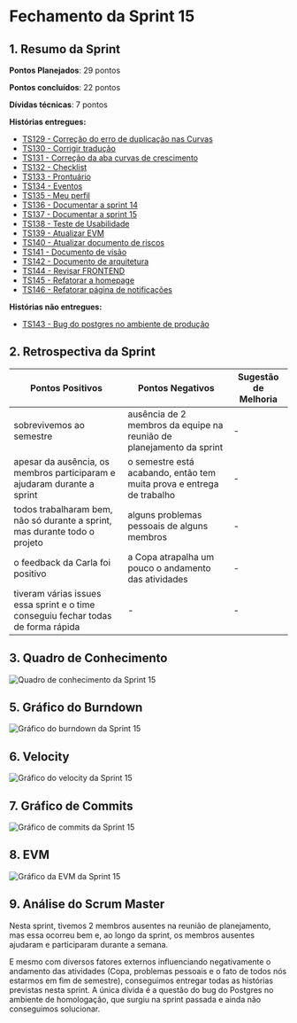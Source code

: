 # Fechamento da Sprint 15

## 1. Resumo da Sprint

__Pontos Planejados__: 29 pontos

__Pontos concluídos__: 22 pontos

__Dívidas técnicas__: 7 pontos

__Histórias entregues:__

- [TS129 - Correção do erro de duplicação nas Curvas](https://github.com/fga-gpp-mds/2018.1-Dr-Down/issues/304)
- [TS130 - Corrigir tradução](https://github.com/fga-gpp-mds/2018.1-Dr-Down/issues/306)
- [TS131 - Correção da aba curvas de crescimento](https://github.com/fga-gpp-mds/2018.1-Dr-Down/issues/307)
- [TS132 - Checklist](https://github.com/fga-gpp-mds/2018.1-Dr-Down/issues/308)
- [TS133 - Prontuário](https://github.com/fga-gpp-mds/2018.1-Dr-Down/issues/309)
- [TS134 - Eventos](https://github.com/fga-gpp-mds/2018.1-Dr-Down/issues/310)
- [TS135 - Meu perfil](https://github.com/fga-gpp-mds/2018.1-Dr-Down/issues/311)
- [TS136 - Documentar a sprint 14](https://github.com/fga-gpp-mds/2018.1-Dr-Down/issues/312)
- [TS137 - Documentar a sprint 15](https://github.com/fga-gpp-mds/2018.1-Dr-Down/issues/313)
- [TS138 - Teste de Usabilidade](https://github.com/fga-gpp-mds/2018.1-Dr-Down/issues/314)
- [TS139 - Atualizar EVM](https://github.com/fga-gpp-mds/2018.1-Dr-Down/issues/315)
- [TS140 - Atualizar documento de riscos](https://github.com/fga-gpp-mds/2018.1-Dr-Down/issues/316)
- [TS141 - Documento de visão](https://github.com/fga-gpp-mds/2018.1-Dr-Down/issues/317)
- [TS142 - Documento de arquitetura](https://github.com/fga-gpp-mds/2018.1-Dr-Down/issues/318)
- [TS144 - Revisar FRONTEND](https://github.com/fga-gpp-mds/2018.1-Dr-Down/issues/320)
- [TS145 - Refatorar a homepage](https://github.com/fga-gpp-mds/2018.1-Dr-Down/issues/330)
- [TS146 - Refatorar página de notificações](https://github.com/fga-gpp-mds/2018.1-Dr-Down/issues/334)

__Histórias não entregues:__

- [TS143 - Bug do postgres no ambiente de produção](https://github.com/fga-gpp-mds/2018.1-Dr-Down/issues/319)

## 2. Retrospectiva da Sprint

| Pontos Positivos | Pontos Negativos | Sugestão de Melhoria |
| ----- | ----- | ---- |
| sobrevivemos ao semestre | ausência de 2 membros da equipe na reunião de planejamento da sprint | - |
| apesar da ausência, os membros participaram e ajudaram durante a sprint | o semestre está acabando, então tem muita prova e entrega de trabalho | - |
| todos trabalharam bem, não só durante a sprint, mas durante todo o projeto | alguns problemas pessoais de alguns membros | - |
| o feedback da Carla foi positivo | a Copa atrapalha um pouco o andamento das atividades | - |
| tiveram várias issues essa sprint e o time conseguiu fechar todas de forma rápida | - | - |

## 3. Quadro de Conhecimento

![Quadro de conhecimento da Sprint 15](https://uploaddeimagens.com.br/images/001/480/059/full/quadro_conhecimento_S14-15.png?1529874150)

## 5. Gráfico do Burndown

![Gráfico do burndown da Sprint 15](https://uploaddeimagens.com.br/images/001/480/190/full/burndown_S15.png?1529880942)

## 6. Velocity

![Gráfico do velocity da Sprint 15](https://uploaddeimagens.com.br/images/001/480/192/full/velocity_apresentacao.png?1529881001)

## 7. Gráfico de Commits

![Gráfico de commits da Sprint 15](https://uploaddeimagens.com.br/images/001/480/193/full/commits_S15.png?1529881026)

## 8. EVM

![Gráfico da EVM da Sprint 15](https://uploaddeimagens.com.br/images/001/480/194/full/evm_S15.png?1529881047)

## 9. Análise do Scrum Master

Nesta sprint, tivemos 2 membros ausentes na reunião de planejamento, mas essa ocorreu bem e, ao longo da sprint, os membros ausentes ajudaram e participaram durante a semana.

E mesmo com diversos fatores externos influenciando negativamente o andamento das atividades (Copa, problemas pessoais e o fato de todos nós estarmos em fim de semestre), conseguimos entregar todas as histórias previstas nesta sprint. A única dívida é a questão do bug do Postgres no ambiente de homologação, que surgiu na sprint passada e ainda não conseguimos solucionar.
